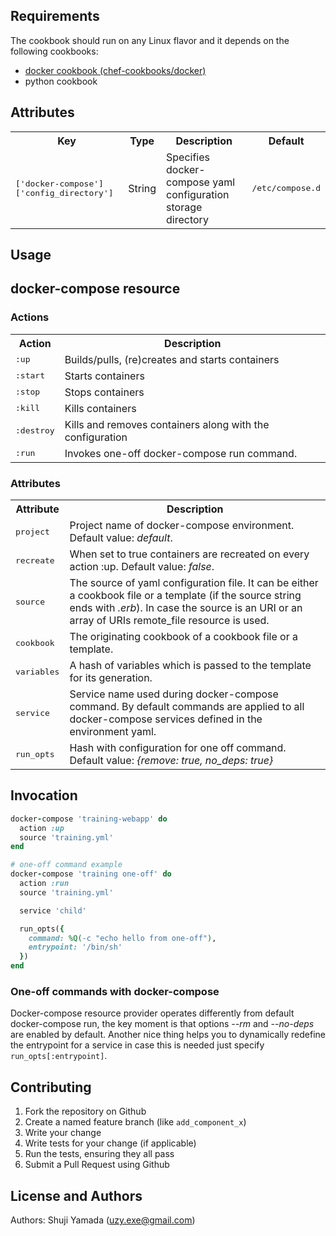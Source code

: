Requirements
------------

The cookbook should run on any Linux flavor and it depends on the following cookbooks:

 - [docker cookbook (chef-cookbooks/docker)](https://github.com/chef-cookbooks/docker)
 - python cookbook

Attributes
----------
<table>
  <tr>
    <th>Key</th>
    <th>Type</th>
    <th>Description</th>
    <th>Default</th>
  </tr>
  <tr>
    <td><tt>['docker-compose']['config_directory']</tt></td>
    <td>String</td>
    <td>Specifies docker-compose yaml configuration storage directory</td>
    <td><tt>/etc/compose.d</tt></td>
  </tr>
</table>

Usage
-----
## docker-compose resource

### Actions

<table>
  <tr>
    <th>Action</th>
    <th>Description</th>
  </tr>
  <tr>
    <td><tt>:up</tt></td>
    <td>Builds/pulls, (re)creates and starts containers</td>
  </tr>
  <tr>
    <td><tt>:start</tt></td>
    <td>Starts containers</td>
  </tr>
  <tr>
    <td><tt>:stop</tt></td>
    <td>Stops containers</td>
  </tr>
  <tr>
    <td><tt>:kill</tt></td>
    <td>Kills containers</td>
  </tr>
  <tr>
    <td><tt>:destroy</tt></td>
    <td>Kills and removes containers along with the configuration</td>
  </tr>
  <tr>
    <td><tt>:run</tt></td>
    <td>Invokes one-off docker-compose run command.</td>
  </tr>

</table>

### Attributes

<table>
  <tr>
    <th>Attribute</th>
    <th>Description</th>
  </tr>
  <tr>
    <td><tt>project</tt></td>
    <td>Project name of docker-compose environment. Default value: <i>default</i>.</td>
  </tr>
   <tr>
    <td><tt>recreate</tt></td>
    <td>When set to true containers are recreated on every action :up. Default value: <i>false</i>.</td>
  </tr>
  <tr>
    <td><tt>source</tt></td>
    <td>The source of yaml configuration file. It can be either a cookbook file or a template (if the source string ends with <i>.erb</i>). In case the source is an URI or an array of URIs remote_file resource is used.</td>
  </tr>
  <tr>
    <td><tt>cookbook</tt></td>
    <td>The originating cookbook of a cookbook file or a template.</td>
  </tr>
  <tr>
    <td><tt>variables</tt></td>
    <td>A hash of variables which is passed to the template for its generation.</td>
  </tr>
  <tr>
    <td><tt>service</tt></td>
    <td>Service name used during docker-compose command. By default commands are applied to all docker-compose services defined in the environment yaml.</td>
  </tr>
  <tr>
    <td><tt>run_opts</tt></td>
    <td>Hash with configuration for one off command. Default value: <i>{remove: true, no_deps: true}</i></td>
  </tr>
</table>

## Invocation

```ruby
docker-compose 'training-webapp' do
  action :up
  source 'training.yml'
end

# one-off command example
docker-compose 'training one-off' do
  action :run
  source 'training.yml'

  service 'child'

  run_opts({
    command: %Q(-c "echo hello from one-off"),
    entrypoint: '/bin/sh'
  })
end
```

### One-off commands with docker-compose

Docker-compose resource provider operates differently from default docker-compose run, the key moment is that options *--rm* and *--no-deps* are enabled by default. Another nice thing helps you to dynamically redefine the entrypoint for a service in case this is needed just specify `run_opts[:entrypoint]`.

Contributing
------------

1. Fork the repository on Github
2. Create a named feature branch (like `add_component_x`)
3. Write your change
4. Write tests for your change (if applicable)
5. Run the tests, ensuring they all pass
6. Submit a Pull Request using Github

License and Authors
-------------------
Authors: Shuji Yamada (<uzy.exe@gmail.com>)
